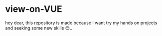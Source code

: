 # view-on-VUE
hey dear, this repository is made because I want try my hands on projects and seeking some new skills 😊..
